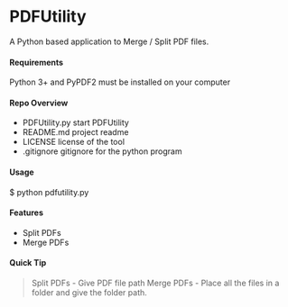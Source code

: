 
# PDFUtility
A Python based application to Merge / Split PDF files.

#### Requirements
Python 3+ and PyPDF2 must be installed on your computer


#### Repo Overview
- PDFUtility.py         start PDFUtility
- README.md         project readme
- LICENSE                license of the tool
- .gitignore             gitignore for the python program   

#### Usage
$ python pdfutility.py 


#### Features
- Split PDFs
- Merge PDFs

#### Quick Tip
> Split PDFs - Give PDF file path
> Merge PDFs - Place all the files in a folder and give the folder path.
